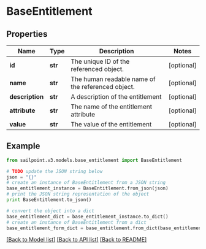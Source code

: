# BaseEntitlement


## Properties

Name | Type | Description | Notes
------------ | ------------- | ------------- | -------------
**id** | **str** | The unique ID of the referenced object. | [optional] 
**name** | **str** | The human readable name of the referenced object. | [optional] 
**description** | **str** | A description of the entitlement | [optional] 
**attribute** | **str** | The name of the entitlement attribute | [optional] 
**value** | **str** | The value of the entitlement | [optional] 

## Example

```python
from sailpoint.v3.models.base_entitlement import BaseEntitlement

# TODO update the JSON string below
json = "{}"
# create an instance of BaseEntitlement from a JSON string
base_entitlement_instance = BaseEntitlement.from_json(json)
# print the JSON string representation of the object
print BaseEntitlement.to_json()

# convert the object into a dict
base_entitlement_dict = base_entitlement_instance.to_dict()
# create an instance of BaseEntitlement from a dict
base_entitlement_form_dict = base_entitlement.from_dict(base_entitlement_dict)
```
[[Back to Model list]](../README.md#documentation-for-models) [[Back to API list]](../README.md#documentation-for-api-endpoints) [[Back to README]](../README.md)


